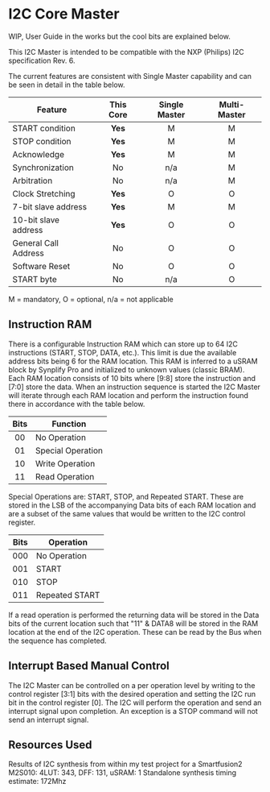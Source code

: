 # I2C Core Master

WIP, User Guide in the works but the cool bits are explained below.

This I2C Master is intended to be compatible with the NXP (Philips) I2C specification Rev. 6.

The current features are consistent with Single Master capability and can be seen in detail in the table below.

| Feature | This Core | Single Master | Multi-Master |
| --- | :---: | :---: | :---: |
| START condition | **Yes** | M | M |
| STOP condition | **Yes** | M | M |
| Acknowledge | **Yes** | M | M |
| Synchronization | No | n/a | M |
| Arbitration | No | n/a | M |
| Clock Stretching | **Yes** | O | O |
| 7-bit slave address | **Yes** | M | M |
| 10-bit slave address | **Yes** | O | O |
| General Call Address | No | O | O |
| Software Reset | No | O | O |
| START byte | No | n/a | O |
M = mandatory, O = optional, n/a = not applicable

## Instruction RAM

There is a configurable Instruction RAM which can store up to 64 I2C instructions (START, STOP, DATA, etc.). This limit is due the available address bits being 6 for the RAM location. This RAM is inferred to a uSRAM block by Synplify Pro and initialized to unknown values (classic BRAM). Each RAM location consists of 10 bits where [9:8] store the instruction and [7:0] store the data. When an instruction sequence is started the I2C Master will iterate through each RAM location and perform the instruction found there in accordance with the table below.

| Bits | Function |
| :---: | --- |
| 00 | No Operation |
| 01 | Special Operation |
| 10 | Write Operation |
| 11 | Read Operation |

Special Operations are: START, STOP, and Repeated START.
These are stored in the LSB of the accompanying Data bits of each RAM location and are a subset of the same values that would be written to the I2C control register.

| Bits | Operation |
| :---: | --- |
| 000 | No Operation |
| 001 | START |
| 010 | STOP |
| 011 | Repeated START |

If a read operation is performed the returning data will be stored in the Data bits of the current location such that "11" & DATA8 will be stored in the RAM location at the end of the I2C operation. These can be read by the Bus when the sequence has completed.

## Interrupt Based Manual Control

The I2C Master can be controlled on a per operation level by writing to the control register [3:1] bits with the desired operation and setting the I2C run bit in the control register [0]. The I2C will perform the operation and send an interrupt signal upon completion. An exception is a STOP command will not send an interrupt signal.


## Resources Used
Results of I2C synthesis from within my test project for a Smartfusion2 M2S010:
4LUT: 343, DFF: 131, uSRAM: 1
Standalone synthesis timing estimate:
172Mhz